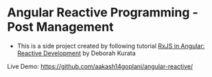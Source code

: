 # Angular Reactive Programming - Post Management

- This is a side project created by following tutorial [RxJS in Angular: Reactive Development](https://app.pluralsight.com/library/courses/rxjs-angular-reactive-development/table-of-contents) by Deborah Kurata

Live Demo: https://github.com/aakash14goplani/angular-reactive/
